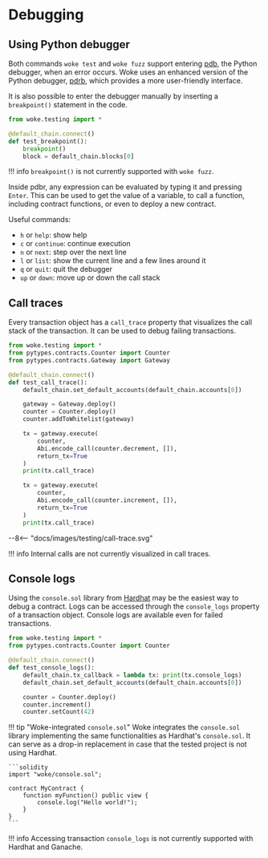 # Debugging

## Using Python debugger

Both commands `woke test` and `woke fuzz` support entering [pdb](https://docs.python.org/3/library/pdb.html), the Python debugger, when an error occurs.
Woke uses an enhanced version of the Python debugger, [pdrb](https://github.com/cansarigol/pdbr), which provides a more user-friendly interface.

It is also possible to enter the debugger manually by inserting a `breakpoint()` statement in the code.

```python
from woke.testing import *

@default_chain.connect()
def test_breakpoint():
    breakpoint()
    block = default_chain.blocks[0]
```

!!! info
    `breakpoint()` is not currently supported with `woke fuzz`.

Inside pdbr, any expression can be evaluated by typing it and pressing `Enter`.
This can be used to get the value of a variable, to call a function, including contract functions, or even to deploy a new contract.

<div id="debugger-asciinema" style="z-index: 1; position: relative;"></div>
<script>
  window.onload = function(){
    AsciinemaPlayer.create('../debugger.cast', document.getElementById('debugger-asciinema'), { preload: true, autoPlay: true, rows: 15 });
}
</script>

Useful commands:

- `h` or `help`: show help
- `c` or `continue`: continue execution
- `n` or `next`: step over the next line
- `l` or `list`: show the current line and a few lines around it
- `q` or `quit`: quit the debugger
- `up` or `down`: move up or down the call stack

## Call traces

Every transaction object has a `call_trace` property that visualizes the call stack of the transaction.
It can be used to debug failing transactions.

```python
from woke.testing import *
from pytypes.contracts.Counter import Counter
from pytypes.contracts.Gateway import Gateway

@default_chain.connect()
def test_call_trace():
    default_chain.set_default_accounts(default_chain.accounts[0])

    gateway = Gateway.deploy()
    counter = Counter.deploy()
    counter.addToWhitelist(gateway)

    tx = gateway.execute(
        counter,
        Abi.encode_call(counter.decrement, []),
        return_tx=True
    )
    print(tx.call_trace)

    tx = gateway.execute(
        counter,
        Abi.encode_call(counter.increment, []),
        return_tx=True
    )
    print(tx.call_trace)
```

<div>
--8<-- "docs/images/testing/call-trace.svg"
</div>

!!! info
    Internal calls are not currently visualized in call traces.


## Console logs

Using the `console.sol` library from [Hardhat](https://hardhat.org/tutorial/debugging-with-hardhat-network#solidity--console.log)
may be the easiest way to debug a contract. Logs can be accessed through the `console_logs` property of a transaction object.
Console logs are available even for failed transactions.

```python
from woke.testing import *
from pytypes.contracts.Counter import Counter

@default_chain.connect()
def test_console_logs():
    default_chain.tx_callback = lambda tx: print(tx.console_logs)
    default_chain.set_default_accounts(default_chain.accounts[0])

    counter = Counter.deploy()
    counter.increment()
    counter.setCount(42)
```

!!! tip "Woke-integrated `console.sol`"
    Woke integrates the `console.sol` library implementing the same functionalities as Hardhat's `console.sol`.
    It can serve as a drop-in replacement in case that the tested project is not using Hardhat.

    ```solidity
    import "woke/console.sol";
    
    contract MyContract {
        function myFunction() public view {
            console.log("Hello world!");
        }
    }
    ```

!!! info
    Accessing transaction `console_logs` is not currently supported with Hardhat and Ganache.
